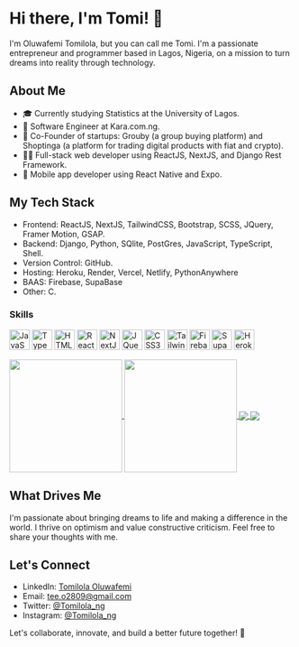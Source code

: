 # Hi there, I'm Tomi! 👋

I'm Oluwafemi Tomilola, but you can call me Tomi. I'm a passionate entrepreneur and programmer based in Lagos, Nigeria, on a mission to turn dreams into reality through technology.

## About Me
- 🎓 Currently studying Statistics at the University of Lagos.
- 💼 Software Engineer at Kara.com.ng.
- 🚀 Co-Founder of startups: Grouby (a group buying platform) and Shoptinga (a platform for trading digital products with fiat and crypto).
- 👨‍💻 Full-stack web developer using ReactJS, NextJS, and Django Rest Framework.
- 📱 Mobile app developer using React Native and Expo.

## My Tech Stack
- Frontend: ReactJS, NextJS, TailwindCSS, Bootstrap, SCSS, JQuery, Framer Motion, GSAP.
- Backend: Django, Python, SQlite, PostGres, JavaScript, TypeScript, Shell.
- Version Control: GitHub.
- Hosting: Heroku, Render, Vercel, Netlify, PythonAnywhere
- BAAS: Firebase, SupaBase
- Other: C.

### Skills

<p align="left">
<a href="https://developer.mozilla.org/en-US/docs/Web/JavaScript" target="_blank" rel="noreferrer"><img src="https://raw.githubusercontent.com/danielcranney/readme-generator/main/public/icons/skills/javascript-colored.svg" width="36" height="36" alt="JavaScript" /></a>
<a href="https://www.typescriptlang.org/" target="_blank" rel="noreferrer"><img src="https://raw.githubusercontent.com/danielcranney/readme-generator/main/public/icons/skills/typescript-colored.svg" width="36" height="36" alt="TypeScript" /></a>
<a href="https://developer.mozilla.org/en-US/docs/Glossary/HTML5" target="_blank" rel="noreferrer"><img src="https://raw.githubusercontent.com/danielcranney/readme-generator/main/public/icons/skills/html5-colored.svg" width="36" height="36" alt="HTML5" /></a>
<a href="https://reactjs.org/" target="_blank" rel="noreferrer"><img src="https://raw.githubusercontent.com/danielcranney/readme-generator/main/public/icons/skills/react-colored.svg" width="36" height="36" alt="React" /></a>
<a href="https://nextjs.org/docs" target="_blank" rel="noreferrer"><img src="https://raw.githubusercontent.com/danielcranney/readme-generator/main/public/icons/skills/nextjs-colored.svg" width="36" height="36" alt="NextJs" /></a>
<a href="https://jquery.com/" target="_blank" rel="noreferrer"><img src="https://raw.githubusercontent.com/danielcranney/readme-generator/main/public/icons/skills/jquery-colored.svg" width="36" height="36" alt="JQuery" /></a>
<a href="https://www.w3.org/TR/CSS/#css" target="_blank" rel="noreferrer"><img src="https://raw.githubusercontent.com/danielcranney/readme-generator/main/public/icons/skills/css3-colored.svg" width="36" height="36" alt="CSS3" /></a>
<a href="https://tailwindcss.com/" target="_blank" rel="noreferrer"><img src="https://raw.githubusercontent.com/danielcranney/readme-generator/main/public/icons/skills/tailwindcss-colored.svg" width="36" height="36" alt="TailwindCSS" /></a>
<a href="https://firebase.google.com/" target="_blank" rel="noreferrer"><img src="https://raw.githubusercontent.com/danielcranney/readme-generator/main/public/icons/skills/firebase-colored.svg" width="36" height="36" alt="Firebase" /></a>
<a href="https://supabase.io/" target="_blank" rel="noreferrer"><img src="https://raw.githubusercontent.com/danielcranney/readme-generator/main/public/icons/skills/supabase-colored.svg" width="36" height="36" alt="Supabase" /></a>
<a href="https://www.heroku.com/" target="_blank" rel="noreferrer"><img src="https://raw.githubusercontent.com/danielcranney/readme-generator/main/public/icons/skills/heroku-colored.svg" width="36" height="36" alt="Heroku" /></a>
</p>

<a href="https://github.com/Tomilola-ng/github-readme-stats">
  <img height=200 align="center" src="https://github-readme-stats.vercel.app/api?username=Tomilola-ng" />
</a>
<a href="https://github.com/Tomilola-ng/convoychat">
  <img height=200 align="center" src="https://github-readme-stats.vercel.app/api/top-langs?username=Tomilola-ng&layout=compact&langs_count=8&card_width=320" />
</a>

<a href="https://github.com/Tomilola-ng/github-readme-stats">
  <img align="center" src="https://github-readme-stats.vercel.app/api/pin/?username=Tomilola-ng&repo=Techiesbio" />
</a>
<a href="https://github.com/Tomilola-ng/github-readme-stats">
  <img align="center" src="https://github-readme-stats.vercel.app/api/pin/?username=Tomilola-ng&repo=Billmink" />
</a>
<!-- <a href="https://github.com/Tomilola-ng/convoychat">
  <img align="center" src="https://github-readme-stats.vercel.app/api/pin/?username=Tomilola-ng&repo=Billmink" />
</a> -->

## What Drives Me
I'm passionate about bringing dreams to life and making a difference in the world. I thrive on optimism and value constructive criticism. Feel free to share your thoughts with me.

## Let's Connect
- LinkedIn: [Tomilola Oluwafemi](https://www.linkedin.com/in/tomilola-oluwafemi)
- Email: tee.o2809@gmail.com
- Twitter: [@Tomilola_ng](https://twitter.com/Tomilola_ng)
- Instagram: [@Tomilola_ng](https://instagram.com/Tomilola_ng)
  
Let's collaborate, innovate, and build a better future together! 🚀
